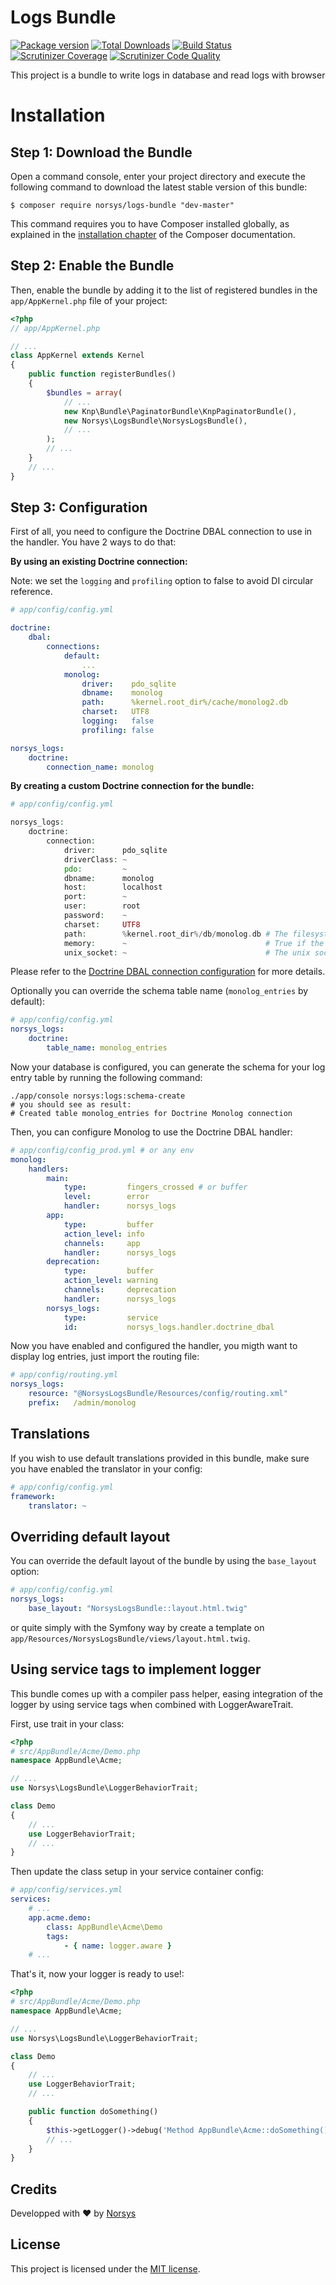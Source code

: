 # Logs Bundle

[![Package version](https://img.shields.io/packagist/v/norsys/logs-bundle.svg?style=flat-square)](https://packagist.org/packages/norsys/logs-bundle)
[![Total Downloads](https://img.shields.io/packagist/dt/norsys/logs-bundle.svg?style=flat-square)](https://packagist.org/packages/norsys/logs-bundle)
[![Build Status](https://img.shields.io/travis/M6Web/ApiExceptionBundle/master.svg?style=flat-square)](https://travis-ci.org/M6Web/ApiExceptionBundle)
[![Scrutinizer Coverage](https://img.shields.io/scrutinizer/coverage/g/norsys/logs-bundle.svg?style=flat-square)](https://scrutinizer-ci.com/g/norsys/logs-bundle/?branch=master)
[![Scrutinizer Code Quality](https://img.shields.io/scrutinizer/g/norsys/logs-bundle.svg?style=flat-square)](https://scrutinizer-ci.com/g/norsys/logs-bundle/?branch=master)

This project is a bundle to write logs in database and read logs with browser

Installation
============

Step 1: Download the Bundle
---------------------------

Open a command console, enter your project directory and execute the
following command to download the latest stable version of this bundle:

```console
$ composer require norsys/logs-bundle "dev-master"
```

This command requires you to have Composer installed globally, as explained
in the [installation chapter](https://getcomposer.org/doc/00-intro.md)
of the Composer documentation.

Step 2: Enable the Bundle
-------------------------

Then, enable the bundle by adding it to the list of registered bundles
in the `app/AppKernel.php` file of your project:


```php
<?php
// app/AppKernel.php

// ...
class AppKernel extends Kernel
{
    public function registerBundles()
    {
        $bundles = array(
            // ...
            new Knp\Bundle\PaginatorBundle\KnpPaginatorBundle(),
            new Norsys\LogsBundle\NorsysLogsBundle(),
            // ...
        );
        // ...
    }
    // ...
}
```

Step 3: Configuration
----------------------

First of all, you need to configure the Doctrine DBAL connection to use in the handler. You have 2 ways to do that:

**By using an existing Doctrine connection:**

Note: we set the `logging` and `profiling` option to false to avoid DI circular reference.

```yaml
# app/config/config.yml

doctrine:
    dbal:
        connections:
            default:
                ...
            monolog:
                driver:    pdo_sqlite
                dbname:    monolog
                path:      %kernel.root_dir%/cache/monolog2.db
                charset:   UTF8
                logging:   false
                profiling: false

norsys_logs:
    doctrine:
        connection_name: monolog
```

**By creating a custom Doctrine connection for the bundle:**

```php
# app/config/config.yml

norsys_logs:
    doctrine:
        connection:
            driver:      pdo_sqlite
            driverClass: ~
            pdo:         ~
            dbname:      monolog
            host:        localhost
            port:        ~
            user:        root
            password:    ~
            charset:     UTF8
            path:        %kernel.root_dir%/db/monolog.db # The filesystem path to the database file for SQLite
            memory:      ~                               # True if the SQLite database should be in-memory (non-persistent)
            unix_socket: ~                               # The unix socket to use for MySQL
```

Please refer to the [Doctrine DBAL connection configuration](http://docs.doctrine-project.org/projects/doctrine-dbal/en/latest/reference/configuration.html#configuration) for more details.

Optionally you can override the schema table name (`monolog_entries` by default):

``` yaml
# app/config/config.yml
norsys_logs:
    doctrine:
        table_name: monolog_entries
```

Now your database is configured, you can generate the schema for your log entry table by running the following command:

```
./app/console norsys:logs:schema-create
# you should see as result:
# Created table monolog_entries for Doctrine Monolog connection
```

Then, you can configure Monolog to use the Doctrine DBAL handler:

```yaml
# app/config/config_prod.yml # or any env
monolog:
    handlers:
        main:
            type:         fingers_crossed # or buffer
            level:        error
            handler:      norsys_logs
        app:
            type:         buffer
            action_level: info
            channels:     app
            handler:      norsys_logs
        deprecation:
            type:         buffer
            action_level: warning
            channels:     deprecation
            handler:      norsys_logs
        norsys_logs:
            type:         service
            id:           norsys_logs.handler.doctrine_dbal
```

Now you have enabled and configured the handler, you migth want to display log entries, just import the routing file:

``` yaml
# app/config/routing.yml
norsys_logs:
    resource: "@NorsysLogsBundle/Resources/config/routing.xml"
    prefix:   /admin/monolog
```

Translations
------------

If you wish to use default translations provided in this bundle, make sure you have enabled the translator in your config:

``` yaml
# app/config/config.yml
framework:
    translator: ~
```

Overriding default layout
-------------------------

You can override the default layout of the bundle by using the `base_layout` option:

``` yaml
# app/config/config.yml
norsys_logs:
    base_layout: "NorsysLogsBundle::layout.html.twig"
```

or quite simply with the Symfony way by create a template on `app/Resources/NorsysLogsBundle/views/layout.html.twig`.


Using service tags to implement logger
--------------------------------------

This bundle comes up with a compiler pass helper, easing integration of the logger by using service tags when combined with LoggerAwareTrait.


First, use trait in your class:


```php
<?php
# src/AppBundle/Acme/Demo.php
namespace AppBundle\Acme;

// ...
use Norsys\LogsBundle\LoggerBehaviorTrait;

class Demo
{
    // ...
    use LoggerBehaviorTrait;
    // ...
}
```

Then update the class setup in your service container config:

```yaml
# app/config/services.yml
services:
    # ...
    app.acme.demo:
        class: AppBundle\Acme\Demo
        tags:
            - { name: logger.aware }
    # ...
```


That's it, now your logger is ready to use!:


```php
<?php
# src/AppBundle/Acme/Demo.php
namespace AppBundle\Acme;

// ...
use Norsys\LogsBundle\LoggerBehaviorTrait;

class Demo
{
    // ...
    use LoggerBehaviorTrait;
    // ...

    public function doSomething()
    {
        $this->getLogger()->debug('Method AppBundle\Acme::doSomething() was called');
        // ...
    }
}
```

## Credits
Developped with :heart: by [Norsys](https://www.norsys.fr/)

## License

This project is licensed under the [MIT license](LICENSE).